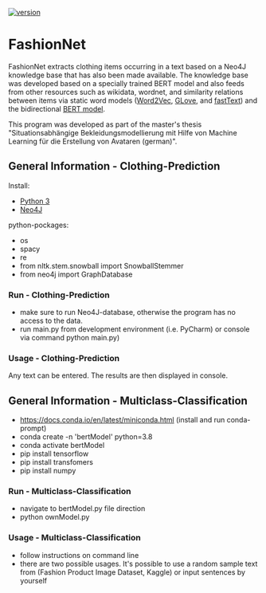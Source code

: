 [![version](https://img.shields.io/github/license/texttechnologylab/FashionNet)]()


# FashionNet
FashionNet extracts clothing items occurring in a text based on a Neo4J knowledge base that has also been made available. 
The knowledge base was developed based on a specially trained BERT model and also feeds from other resources such as wikidata, wordnet, and similarity relations between items via static word models ([Word2Vec](https://github.com/tensorflow/docs/blob/master/site/en/tutorials/text/word2vec.ipynb), [GLove](https://nlp.stanford.edu/projects/glove/), and [fastText](https://fasttext.cc/)) and the bidirectional [BERT model](https://github.com/google-research/bert).

This program was developed as part of the master's thesis "Situationsabhängige Bekleidungsmodellierung mit Hilfe von Machine Learning für die Erstellung von Avataren (german)".

## General Information - Clothing-Prediction
Install:
- [Python 3](https://www.python.org/downloads/)
- [Neo4J](https://neo4j.com/)

python-pockages:
- os
- spacy
- re
- from nltk.stem.snowball import SnowballStemmer
- from neo4j import GraphDatabase

### Run - Clothing-Prediction
- make sure to run Neo4J-database, otherwise the program has no access to the data.
- run main.py from development environment (i.e. PyCharm) or console via command python main.py)

### Usage - Clothing-Prediction
Any text can be entered. The results are then displayed in console.



## General Information - Multiclass-Classification
- https://docs.conda.io/en/latest/miniconda.html (install and run conda-prompt)
- conda create -n 'bertModel' python=3.8
- conda activate bertModel
- pip install tensorflow
- pip install transfomers
- pip install numpy

### Run - Multiclass-Classification
- navigate to bertModel.py file direction
- python ownModel.py

### Usage - Multiclass-Classification
- follow instructions on command line
- there are two possible usages. It's possible to use a random sample text from (Fashion Product Image Dataset, Kaggle) or input sentences by yourself


